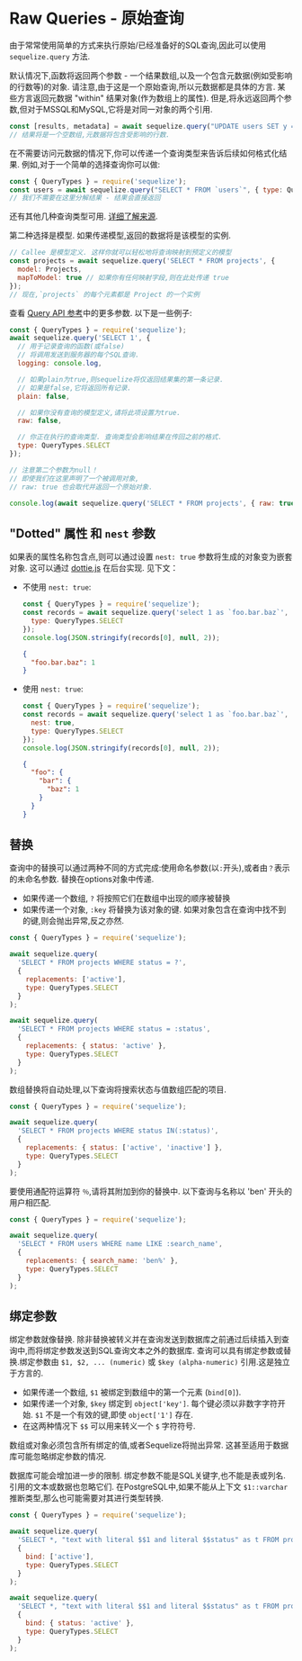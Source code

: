 # Raw Queries - 原始查询

由于常常使用简单的方式来执行原始/已经准备好的SQL查询,因此可以使用 `sequelize.query` 方法.

默认情况下,函数将返回两个参数 - 一个结果数组,以及一个包含元数据(例如受影响的行数等)的对象. 请注意,由于这是一个原始查询,所以元数据都是具体的方言. 某些方言返回元数据 "within" 结果对象(作为数组上的属性). 但是,将永远返回两个参数,但对于MSSQL和MySQL,它将是对同一对象的两个引用.

```js
const [results, metadata] = await sequelize.query("UPDATE users SET y = 42 WHERE x = 12");
// 结果将是一个空数组,元数据将包含受影响的行数.
```

在不需要访问元数据的情况下,你可以传递一个查询类型来告诉后续如何格式化结果. 例如,对于一个简单的选择查询你可以做:

```js
const { QueryTypes } = require('sequelize');
const users = await sequelize.query("SELECT * FROM `users`", { type: QueryTypes.SELECT });
// 我们不需要在这里分解结果 - 结果会直接返回

```

还有其他几种查询类型可用. [详细了解来源](https://github.com/sequelize/sequelize/blob/main/src/query-types.ts).

第二种选择是模型. 如果传递模型,返回的数据将是该模型的实例.

```js
// Callee 是模型定义. 这样你就可以轻松地将查询映射到预定义的模型
const projects = await sequelize.query('SELECT * FROM projects', {
  model: Projects,
  mapToModel: true // 如果你有任何映射字段,则在此处传递 true
});
// 现在,`projects` 的每个元素都是 Project 的一个实例
```
 
查看 [Query API 参考](https://sequelize.org/v6/class/src/sequelize.js~Sequelize.html#instance-method-query)中的更多参数. 以下是一些例子:

```js
const { QueryTypes } = require('sequelize');
await sequelize.query('SELECT 1', {
  // 用于记录查询的函数(或false)
  // 将调用发送到服务器的每个SQL查询.
  logging: console.log,

  // 如果plain为true,则sequelize将仅返回结果集的第一条记录. 
  // 如果是false,它将返回所有记录.
  plain: false,

  // 如果你没有查询的模型定义,请将此项设置为true.
  raw: false,

  // 你正在执行的查询类型. 查询类型会影响结果在传回之前的格式.
  type: QueryTypes.SELECT
});

// 注意第二个参数为null！
// 即使我们在这里声明了一个被调用对象,
// raw: true 也会取代并返回一个原始对象.

console.log(await sequelize.query('SELECT * FROM projects', { raw: true }));
```

## "Dotted" 属性 和 `nest` 参数

如果表的属性名称包含点,则可以通过设置 `nest: true` 参数将生成的对象变为嵌套对象. 这可以通过 [dottie.js](https://github.com/mickhansen/dottie.js/) 在后台实现. 见下文：

* 不使用 `nest: true`:

  ```js
  const { QueryTypes } = require('sequelize');
  const records = await sequelize.query('select 1 as `foo.bar.baz`', {
    type: QueryTypes.SELECT
  });
  console.log(JSON.stringify(records[0], null, 2));
  ```

  ```json
  {
    "foo.bar.baz": 1
  }
  ```

* 使用 `nest: true`:

  ```js
  const { QueryTypes } = require('sequelize');
  const records = await sequelize.query('select 1 as `foo.bar.baz`', {
    nest: true,
    type: QueryTypes.SELECT
  });
  console.log(JSON.stringify(records[0], null, 2));
  ```

  ```json
  {
    "foo": {
      "bar": {
        "baz": 1
      }
    }
  }
  ```

## 替换

查询中的替换可以通过两种不同的方式完成:使用命名参数(以`:`开头),或者由`？`表示的未命名参数. 替换在options对象中传递.

* 如果传递一个数组, `?` 将按照它们在数组中出现的顺序被替换
* 如果传递一个对象, `:key` 将替换为该对象的键. 如果对象包含在查询中找不到的键,则会抛出异常,反之亦然.

```js
const { QueryTypes } = require('sequelize');

await sequelize.query(
  'SELECT * FROM projects WHERE status = ?',
  {
    replacements: ['active'],
    type: QueryTypes.SELECT
  }
);

await sequelize.query(
  'SELECT * FROM projects WHERE status = :status',
  {
    replacements: { status: 'active' },
    type: QueryTypes.SELECT
  }
);
```

数组替换将自动处理,以下查询将搜索状态与值数组匹配的项目.

```js
const { QueryTypes } = require('sequelize');

await sequelize.query(
  'SELECT * FROM projects WHERE status IN(:status)',
  {
    replacements: { status: ['active', 'inactive'] },
    type: QueryTypes.SELECT
  }
);
```

要使用通配符运算符 `％`,请将其附加到你的替换中. 以下查询与名称以 'ben' 开头的用户相匹配.

```js
const { QueryTypes } = require('sequelize');

await sequelize.query(
  'SELECT * FROM users WHERE name LIKE :search_name',
  {
    replacements: { search_name: 'ben%' },
    type: QueryTypes.SELECT
  }
);
```

## 绑定参数

绑定参数就像替换. 除非替换被转义并在查询发送到数据库之前通过后续插入到查询中,而将绑定参数发送到SQL查询文本之外的数据库. 查询可以具有绑定参数或替换.绑定参数由 `$1, $2, ... (numeric)` 或 `$key (alpha-numeric)` 引用.这是独立于方言的.

* 如果传递一个数组, `$1` 被绑定到数组中的第一个元素 (`bind[0]`).
* 如果传递一个对象, `$key` 绑定到 `object['key']`. 每个键必须以非数字字符开始. `$1` 不是一个有效的键,即使 `object['1']` 存在.
* 在这两种情况下 `$$` 可以用来转义一个 `$` 字符符号.

数组或对象必须包含所有绑定的值,或者Sequelize将抛出异常. 这甚至适用于数据库可能忽略绑定参数的情况.

数据库可能会增加进一步的限制. 绑定参数不能是SQL关键字,也不能是表或列名. 引用的文本或数据也忽略它们. 在PostgreSQL中,如果不能从上下文 `$1::varchar` 推断类型,那么也可能需要对其进行类型转换.

```js
const { QueryTypes } = require('sequelize');

await sequelize.query(
  'SELECT *, "text with literal $$1 and literal $$status" as t FROM projects WHERE status = $1',
  {
    bind: ['active'],
    type: QueryTypes.SELECT
  }
);

await sequelize.query(
  'SELECT *, "text with literal $$1 and literal $$status" as t FROM projects WHERE status = $status',
  {
    bind: { status: 'active' },
    type: QueryTypes.SELECT
  }
);
```

